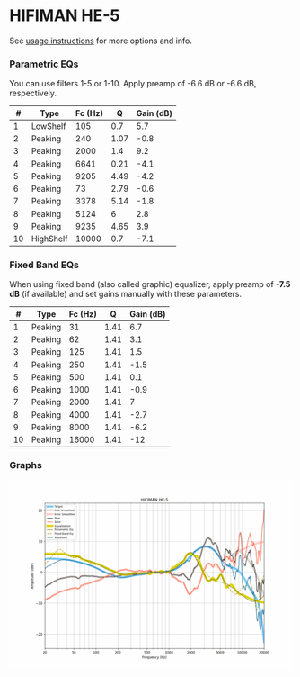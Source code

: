 # HIFIMAN HE-5
See [usage instructions](https://github.com/jaakkopasanen/AutoEq#usage) for more options and info.

### Parametric EQs
You can use filters 1-5 or 1-10. Apply preamp of -6.6 dB or -6.6 dB, respectively.

|   # | Type      |   Fc (Hz) |    Q |   Gain (dB) |
|-----|-----------|-----------|------|-------------|
|   1 | LowShelf  |       105 | 0.7  |         5.7 |
|   2 | Peaking   |       240 | 1.07 |        -0.8 |
|   3 | Peaking   |      2000 | 1.4  |         9.2 |
|   4 | Peaking   |      6641 | 0.21 |        -4.1 |
|   5 | Peaking   |      9205 | 4.49 |        -4.2 |
|   6 | Peaking   |        73 | 2.79 |        -0.6 |
|   7 | Peaking   |      3378 | 5.14 |        -1.8 |
|   8 | Peaking   |      5124 | 6    |         2.8 |
|   9 | Peaking   |      9235 | 4.65 |         3.9 |
|  10 | HighShelf |     10000 | 0.7  |        -7.1 |

### Fixed Band EQs
When using fixed band (also called graphic) equalizer, apply preamp of **-7.5 dB** (if available) and set gains manually with these parameters.

|   # | Type    |   Fc (Hz) |    Q |   Gain (dB) |
|-----|---------|-----------|------|-------------|
|   1 | Peaking |        31 | 1.41 |         6.7 |
|   2 | Peaking |        62 | 1.41 |         3.1 |
|   3 | Peaking |       125 | 1.41 |         1.5 |
|   4 | Peaking |       250 | 1.41 |        -1.5 |
|   5 | Peaking |       500 | 1.41 |         0.1 |
|   6 | Peaking |      1000 | 1.41 |        -0.9 |
|   7 | Peaking |      2000 | 1.41 |         7   |
|   8 | Peaking |      4000 | 1.41 |        -2.7 |
|   9 | Peaking |      8000 | 1.41 |        -6.2 |
|  10 | Peaking |     16000 | 1.41 |       -12   |

### Graphs
![](./HIFIMAN%20HE-5.png)
